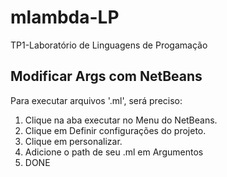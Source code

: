 # mlambda-LP
TP1-Laboratório de Linguagens de Progamação

## Modificar Args com NetBeans
Para executar arquivos '.ml', será preciso:
	<ol>
		<li>Clique na aba executar no Menu do NetBeans.</li>
		<li>Clique em Definir configurações do projeto.</li>
		<li>Clique em personalizar.</li>
		<li>Adicione o path de seu .ml em Argumentos</li>
		<li>DONE</li>
	</ol>
